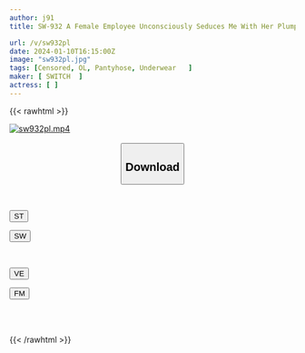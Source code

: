 ```yaml
---
author: j91
title: SW-932 A Female Employee Unconsciously Seduces Me With Her Plump Black Pantyhose, And I Fuck Her Without Taking Her Pantyhose Off At Work Or On A Business Trip!

url: /v/sw932pl
date: 2024-01-10T16:15:00Z
image: "sw932pl.jpg"
tags: [Censored, OL, Pantyhose, Underwear	]
maker: [ SWITCH  ]
actress: [ ]
---
```



{{< rawhtml >}}

<div class="video" data-videoid="yxvaLp7yAwHopw">
    <a href="javascript:;">
        <img src="/v/sw932pl/sw932pl.jpg" width="WIDTH" height="HEIGHT" alt="sw932pl.mp4" loading="lazy">
    </a>
</div>

<script type="text/javascript" src="https://j91.asia/asset/on-demand-st.js"></script>

<br>
  <link rel="stylesheet" href="https://j91.asia/asset/bs5.css">
  
  <center>
  <button class="btn btn-primary" type="button" data-bs-toggle="collapse" data-bs-target=".multi-collapse" aria-expanded="false" aria-controls="multiCollapseExample1 multiCollapseExample2"><h2>Download</h2></button></center>
</p>
<div class="row">
  <div class="col">
    <div class="collapse multi-collapse" id="multiCollapseExample1">
      <div class="card card-body">
	      	      <br>
<div class="buttons">  
<p><a href="https://streamtape.to/v/yxvaLp7yAwHopw" target="_blank"><button class="btn-hover color-3"><i class="fa fa-download"></i> ST</button></a></p>
<p><a href="https://flaswish.com/lfslpyh0jxr0" target="_blank"><button class="btn-hover color-2"><i class="fa fa-download"></i> SW</button></a></p></div>
    </div>
  </div>
</div>
  <div class="col">
    <div class="collapse multi-collapse" id="multiCollapseExample2">
      <div class="card card-body">
	      <br>
<div class="buttons">
<p><a href="https://veev.to/d/BMeIeVBnQWva9N3z9DnmsymiGji233zwkVBzhI" target="_blank"><button class="btn-hover color-9"><i class="fa fa-download"></i> VE</button></a></p>
<p><a href="javascript:;" target="_blank"><button class="btn-hover color-8"><i class="fa fa-download"></i> FM</button></a></p></div>
<br><br>
      </div>
    </div>
  </div>
</div>

{{< /rawhtml >}}